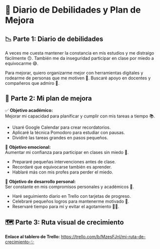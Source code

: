 # 🌟 Diario de Debilidades y Plan de Mejora

## 📉 Parte 1: Diario de debilidades

A veces me cuesta mantener la constancia en mis estudios y me distraigo fácilmente 🙃. También me da inseguridad participar en clase por miedo a equivocarme 😅.

Para mejorar, quiero organizarme mejor con herramientas digitales y rodearme de personas que me motiven 💪. Buscaré apoyo en docentes y compañeros que admiro 🙌.


## 🚀 Parte 2: Mi plan de mejora

✅ **Objetivo académico:**  
Mejorar mi capacidad para planificar y cumplir con mis tareas a tiempo 📚.  
- Usaré Google Calendar para crear recordatorios.  
- Aplicaré la técnica Pomodoro para estudiar con pausas.  
- Dividiré las tareas grandes en pasos pequeños.  

💖 **Objetivo emocional:**  
Aumentar mi confianza para participar en clases sin miedo 🌈.  
- Prepararé pequeñas intervenciones antes de clase.  
- Recordaré que equivocarse también es aprender.  
- Hablaré más con mis profes para perder el miedo.  

🌱 **Objetivo de desarrollo personal:**  
Ser constante en mis compromisos personales y académicos 🌱.  
- Haré seguimiento diario en Trello con tarjetas de progreso.  
- Celebraré pequeños logros para mantenerme motivado 🎉.  
- Reservaré tiempo para mí y evitar el agotamiento 🧘‍♂️.

## 🗺️ Parte 3: Ruta visual de crecimiento

**Enlace al tablero de Trello:** https://trello.com/b/MzesFJnl/mi-ruta-de-crecimiento-✨

